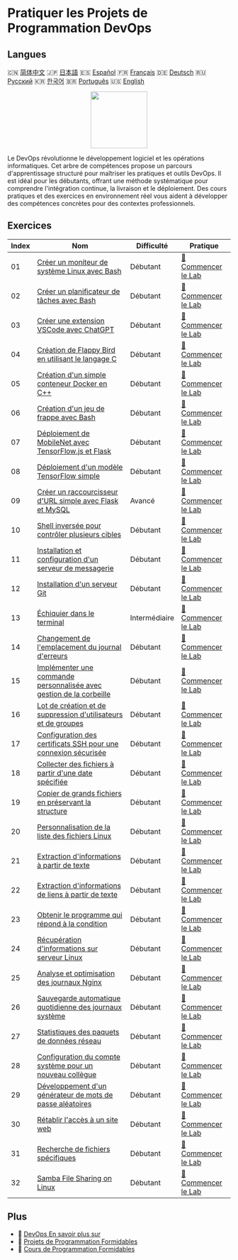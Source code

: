# Pratiquer les Projets de Programmation DevOps

## Langues

🇨🇳 [简体中文](README_zh.md) 🇯🇵 [日本語](README_ja.md) 🇪🇸 [Español](README_es.md) 🇫🇷 [Français](README_fr.md) 🇩🇪 [Deutsch](README_de.md) 🇷🇺 [Русский](README_ru.md) 🇰🇷 [한국어](README_ko.md) 🇧🇷 [Português](README_pt.md) 🇺🇸 [English](README.md) 

<div align="center">
<img width="128px" src="https://file.labex.io/path/a3Od9y18p0bV.png">
</div>

Le DevOps révolutionne le développement logiciel et les opérations informatiques. Cet arbre de compétences propose un parcours d'apprentissage structuré pour maîtriser les pratiques et outils DevOps. Il est idéal pour les débutants, offrant une méthode systématique pour comprendre l'intégration continue, la livraison et le déploiement. Des cours pratiques et des exercices en environnement réel vous aident à développer des compétences concrètes pour des contextes professionnels.

## Exercices

|   Index | Nom                                                                                                                                                  | Difficulté    | Pratique                                                                                                     |
|---------|------------------------------------------------------------------------------------------------------------------------------------------------------|---------------|--------------------------------------------------------------------------------------------------------------|
|      01 | [Créer un moniteur de système Linux avec Bash](https://labex.io/fr/courses/project-build-a-linux-system-monitor-using-bash)                          | Débutant      | [🚀 Commencer le Lab](https://labex.io/fr/courses/project-build-a-linux-system-monitor-using-bash)           |
|      02 | [Créer un planificateur de tâches avec Bash](https://labex.io/fr/courses/project-build-a-task-scheduler-using-bash)                                  | Débutant      | [🚀 Commencer le Lab](https://labex.io/fr/courses/project-build-a-task-scheduler-using-bash)                 |
|      03 | [Créer une extension VSCode avec ChatGPT](https://labex.io/fr/courses/project-build-an-vscode-extension-with-chatgpt)                                | Débutant      | [🚀 Commencer le Lab](https://labex.io/fr/courses/project-build-an-vscode-extension-with-chatgpt)            |
|      04 | [Création de Flappy Bird en utilisant le langage C](https://labex.io/fr/courses/project-building-flappy-bird-using-c)                                | Débutant      | [🚀 Commencer le Lab](https://labex.io/fr/courses/project-building-flappy-bird-using-c)                      |
|      05 | [Création d'un simple conteneur Docker en C++](https://labex.io/fr/courses/project-creating-a-simple-docker-container-in-cpp)                        | Débutant      | [🚀 Commencer le Lab](https://labex.io/fr/courses/project-creating-a-simple-docker-container-in-cpp)         |
|      06 | [Création d'un jeu de frappe avec Bash](https://labex.io/fr/courses/project-creating-a-typing-game-using-bash)                                       | Débutant      | [🚀 Commencer le Lab](https://labex.io/fr/courses/project-creating-a-typing-game-using-bash)                 |
|      07 | [Déploiement de MobileNet avec TensorFlow.js et Flask](https://labex.io/fr/courses/project-deploying-mobilenet-with-tensorflowjs-and-flask)          | Débutant      | [🚀 Commencer le Lab](https://labex.io/fr/courses/project-deploying-mobilenet-with-tensorflowjs-and-flask)   |
|      08 | [Déploiement d'un modèle TensorFlow simple](https://labex.io/fr/courses/project-deploying-a-simple-tensorflow-model)                                 | Débutant      | [🚀 Commencer le Lab](https://labex.io/fr/courses/project-deploying-a-simple-tensorflow-model)               |
|      09 | [Créer un raccourcisseur d'URL simple avec Flask et MySQL](https://labex.io/fr/courses/project-build-a-simple-url-shortener-with-flask-and-mysql)    | Avancé        | [🚀 Commencer le Lab](https://labex.io/fr/courses/project-build-a-simple-url-shortener-with-flask-and-mysql) |
|      10 | [Shell inversée pour contrôler plusieurs cibles](https://labex.io/fr/courses/project-reverse-shell-to-control-multiple-targets)                      | Débutant      | [🚀 Commencer le Lab](https://labex.io/fr/courses/project-reverse-shell-to-control-multiple-targets)         |
|      11 | [Installation et configuration d'un serveur de messagerie](https://labex.io/fr/courses/project-installing-and-configuring-a-mail-server)             | Débutant      | [🚀 Commencer le Lab](https://labex.io/fr/courses/project-installing-and-configuring-a-mail-server)          |
|      12 | [Installation d'un serveur Git](https://labex.io/fr/courses/project-installing-a-git-server)                                                         | Débutant      | [🚀 Commencer le Lab](https://labex.io/fr/courses/project-installing-a-git-server)                           |
|      13 | [Échiquier dans le terminal](https://labex.io/fr/courses/project-chess-board-in-terminal)                                                            | Intermédiaire | [🚀 Commencer le Lab](https://labex.io/fr/courses/project-chess-board-in-terminal)                           |
|      14 | [Changement de l'emplacement du journal d'erreurs](https://labex.io/fr/courses/project-changing-the-error-log-location)                              | Débutant      | [🚀 Commencer le Lab](https://labex.io/fr/courses/project-changing-the-error-log-location)                   |
|      15 | [Implémenter une commande personnalisée avec gestion de la corbeille](https://labex.io/fr/courses/project-avoid-accidental-deletion)                 | Débutant      | [🚀 Commencer le Lab](https://labex.io/fr/courses/project-avoid-accidental-deletion)                         |
|      16 | [Lot de création et de suppression d'utilisateurs et de groupes](https://labex.io/fr/courses/project-bulk-creation-and-deletion-of-users-and-groups) | Débutant      | [🚀 Commencer le Lab](https://labex.io/fr/courses/project-bulk-creation-and-deletion-of-users-and-groups)    |
|      17 | [Configuration des certificats SSH pour une connexion sécurisée](https://labex.io/fr/courses/project-certificate-configuration)                      | Débutant      | [🚀 Commencer le Lab](https://labex.io/fr/courses/project-certificate-configuration)                         |
|      18 | [Collecter des fichiers à partir d'une date spécifiée](https://labex.io/fr/courses/project-collect-files-from-specified-time)                        | Débutant      | [🚀 Commencer le Lab](https://labex.io/fr/courses/project-collect-files-from-specified-time)                 |
|      19 | [Copier de grands fichiers en préservant la structure](https://labex.io/fr/courses/project-copy-specified-files)                                     | Débutant      | [🚀 Commencer le Lab](https://labex.io/fr/courses/project-copy-specified-files)                              |
|      20 | [Personnalisation de la liste des fichiers Linux](https://labex.io/fr/courses/project-directory-size)                                                | Débutant      | [🚀 Commencer le Lab](https://labex.io/fr/courses/project-directory-size)                                    |
|      21 | [Extraction d'informations à partir de texte](https://labex.io/fr/courses/project-extracting-information-from-text)                                  | Débutant      | [🚀 Commencer le Lab](https://labex.io/fr/courses/project-extracting-information-from-text)                  |
|      22 | [Extraction d'informations de liens à partir de texte](https://labex.io/fr/courses/project-extracting-link-information-from-text)                    | Débutant      | [🚀 Commencer le Lab](https://labex.io/fr/courses/project-extracting-link-information-from-text)             |
|      23 | [Obtenir le programme qui répond à la condition](https://labex.io/fr/courses/project-get-program-that-satisfies-the-condition)                       | Débutant      | [🚀 Commencer le Lab](https://labex.io/fr/courses/project-get-program-that-satisfies-the-condition)          |
|      24 | [Récupération d'informations sur serveur Linux](https://labex.io/fr/courses/project-get-system-information)                                          | Débutant      | [🚀 Commencer le Lab](https://labex.io/fr/courses/project-get-system-information)                            |
|      25 | [Analyse et optimisation des journaux Nginx](https://labex.io/fr/courses/project-log-analysis)                                                       | Débutant      | [🚀 Commencer le Lab](https://labex.io/fr/courses/project-log-analysis)                                      |
|      26 | [Sauvegarde automatique quotidienne des journaux système](https://labex.io/fr/courses/project-log-backup)                                            | Débutant      | [🚀 Commencer le Lab](https://labex.io/fr/courses/project-log-backup)                                        |
|      27 | [Statistiques des paquets de données réseau](https://labex.io/fr/courses/project-network-data-packet-statistics)                                     | Débutant      | [🚀 Commencer le Lab](https://labex.io/fr/courses/project-network-data-packet-statistics)                    |
|      28 | [Configuration du compte système pour un nouveau collègue](https://labex.io/fr/courses/project-new-colleague-system-account-setup)                   | Débutant      | [🚀 Commencer le Lab](https://labex.io/fr/courses/project-new-colleague-system-account-setup)                |
|      29 | [Développement d'un générateur de mots de passe aléatoires](https://labex.io/fr/courses/project-password-generator)                                  | Débutant      | [🚀 Commencer le Lab](https://labex.io/fr/courses/project-password-generator)                                |
|      30 | [Rétablir l'accès à un site web](https://labex.io/fr/courses/project-restore-access-to-website)                                                      | Débutant      | [🚀 Commencer le Lab](https://labex.io/fr/courses/project-restore-access-to-website)                         |
|      31 | [Recherche de fichiers spécifiques](https://labex.io/fr/courses/project-searching-for-specific-files)                                                | Débutant      | [🚀 Commencer le Lab](https://labex.io/fr/courses/project-searching-for-specific-files)                      |
|      32 | [Samba File Sharing on Linux](https://labex.io/fr/courses/project-samba-file-sharing-on-linux)                                                       | Débutant      | [🚀 Commencer le Lab](https://labex.io/fr/courses/project-samba-file-sharing-on-linux)                       |

## Plus

- 🔗 [DevOps En savoir plus sur](https://labex.io/fr/skilltrees/devops)
- 🔗 [Projets de Programmation Formidables](https://github.com/labex-labs/awesome-programming-projects)
- 🔗 [Cours de Programmation Formidables](https://github.com/labex-labs/awesome-programming-courses)

